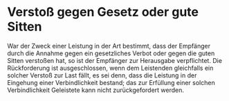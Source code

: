 # Verstoß gegen Gesetz oder gute Sitten

War der Zweck einer Leistung in der Art bestimmt, dass der Empfänger durch die Annahme gegen ein gesetzliches Verbot oder gegen die guten Sitten verstoßen hat, so ist der Empfänger zur Herausgabe verpflichtet. Die Rückforderung ist ausgeschlossen, wenn dem Leistenden gleichfalls ein solcher Verstoß zur Last fällt, es sei denn, dass die Leistung in der Eingehung einer Verbindlichkeit bestand; das zur Erfüllung einer solchen Verbindlichkeit Geleistete kann nicht zurückgefordert werden. 

